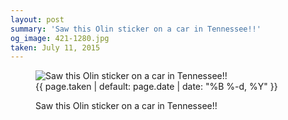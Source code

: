 ```yaml
---
layout: post
summary: 'Saw this Olin sticker on a car in Tennessee!!'
og_image: 421-1280.jpg
taken: July 11, 2015
---
```


<figure class="post">
<img alt="Saw this Olin sticker on a car in Tennessee!!" sizes="(min-width: 700px) 50vw, calc(100vw - 2rem)" src="{{ site.assets_url }}/421-640.jpg" srcset="{{ site.assets_url }}/421-1280.jpg 1280w, {{ site.assets_url }}/421-960.jpg 960w, {{ site.assets_url }}/421-640.jpg 640w, {{ site.assets_url }}/421-320.jpg 320w"/>
<figcaption>
<time>{{ page.taken | default: page.date | date: "%B %-d, %Y" }}</time>
<p>Saw this Olin sticker on a car in Tennessee!!</p>
</figcaption>
</figure>
